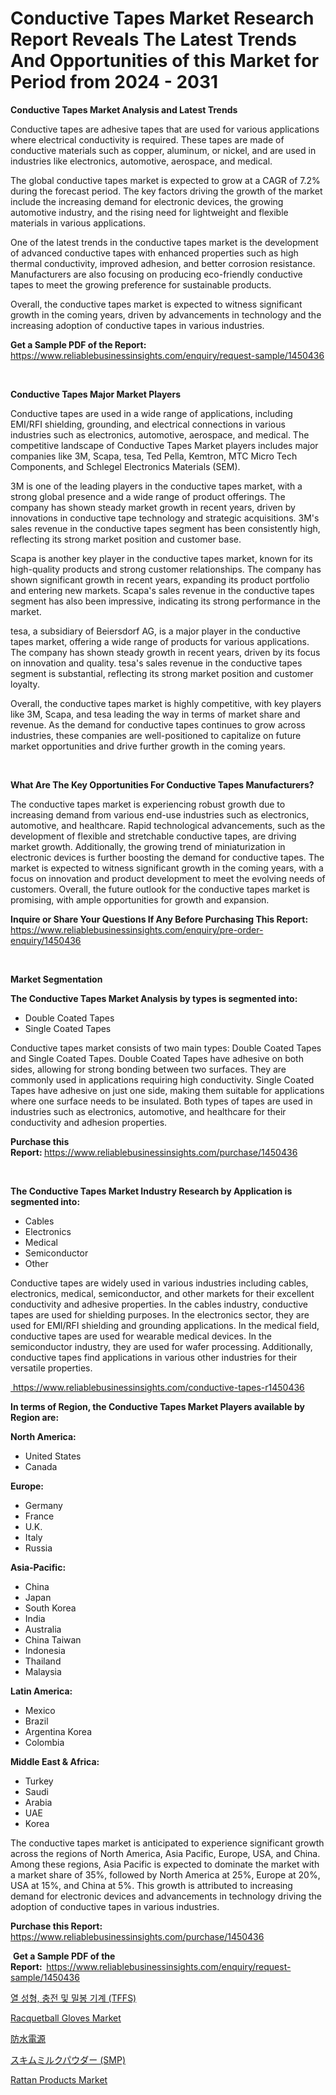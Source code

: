 <p><h1>Conductive Tapes Market Research Report Reveals The Latest Trends And Opportunities of this Market for Period from 2024 - 2031</h1></p><p><strong>Conductive Tapes Market Analysis and Latest Trends</strong></p>
<p><p>Conductive tapes are adhesive tapes that are used for various applications where electrical conductivity is required. These tapes are made of conductive materials such as copper, aluminum, or nickel, and are used in industries like electronics, automotive, aerospace, and medical.</p><p>The global conductive tapes market is expected to grow at a CAGR of 7.2% during the forecast period. The key factors driving the growth of the market include the increasing demand for electronic devices, the growing automotive industry, and the rising need for lightweight and flexible materials in various applications.</p><p>One of the latest trends in the conductive tapes market is the development of advanced conductive tapes with enhanced properties such as high thermal conductivity, improved adhesion, and better corrosion resistance. Manufacturers are also focusing on producing eco-friendly conductive tapes to meet the growing preference for sustainable products.</p><p>Overall, the conductive tapes market is expected to witness significant growth in the coming years, driven by advancements in technology and the increasing adoption of conductive tapes in various industries.</p></p>
<p><strong>Get a Sample PDF of the Report:&nbsp;</strong> <a href="https://www.reliablebusinessinsights.com/enquiry/request-sample/1450436">https://www.reliablebusinessinsights.com/enquiry/request-sample/1450436</a></p>
<p>&nbsp;</p>
<p><strong>Conductive Tapes Major Market Players</strong></p>
<p><p>Conductive tapes are used in a wide range of applications, including EMI/RFI shielding, grounding, and electrical connections in various industries such as electronics, automotive, aerospace, and medical. The competitive landscape of Conductive Tapes Market players includes major companies like 3M, Scapa, tesa, Ted Pella, Kemtron, MTC Micro Tech Components, and Schlegel Electronics Materials (SEM).</p><p>3M is one of the leading players in the conductive tapes market, with a strong global presence and a wide range of product offerings. The company has shown steady market growth in recent years, driven by innovations in conductive tape technology and strategic acquisitions. 3M's sales revenue in the conductive tapes segment has been consistently high, reflecting its strong market position and customer base.</p><p>Scapa is another key player in the conductive tapes market, known for its high-quality products and strong customer relationships. The company has shown significant growth in recent years, expanding its product portfolio and entering new markets. Scapa's sales revenue in the conductive tapes segment has also been impressive, indicating its strong performance in the market.</p><p>tesa, a subsidiary of Beiersdorf AG, is a major player in the conductive tapes market, offering a wide range of products for various applications. The company has shown steady growth in recent years, driven by its focus on innovation and quality. tesa's sales revenue in the conductive tapes segment is substantial, reflecting its strong market position and customer loyalty.</p><p>Overall, the conductive tapes market is highly competitive, with key players like 3M, Scapa, and tesa leading the way in terms of market share and revenue. As the demand for conductive tapes continues to grow across industries, these companies are well-positioned to capitalize on future market opportunities and drive further growth in the coming years.</p></p>
<p>&nbsp;</p>
<p><strong>What Are The Key Opportunities For Conductive Tapes Manufacturers?</strong></p>
<p><p>The conductive tapes market is experiencing robust growth due to increasing demand from various end-use industries such as electronics, automotive, and healthcare. Rapid technological advancements, such as the development of flexible and stretchable conductive tapes, are driving market growth. Additionally, the growing trend of miniaturization in electronic devices is further boosting the demand for conductive tapes. The market is expected to witness significant growth in the coming years, with a focus on innovation and product development to meet the evolving needs of customers. Overall, the future outlook for the conductive tapes market is promising, with ample opportunities for growth and expansion.</p></p>
<p><strong>Inquire or Share Your Questions If Any Before Purchasing This Report:</strong> <a href="https://www.reliablebusinessinsights.com/enquiry/pre-order-enquiry/1450436">https://www.reliablebusinessinsights.com/enquiry/pre-order-enquiry/1450436</a></p>
<p>&nbsp;</p>
<p><strong>Market Segmentation</strong></p>
<p><strong>The Conductive Tapes Market Analysis by types is segmented into:</strong></p>
<p><ul><li>Double Coated Tapes</li><li>Single Coated Tapes</li></ul></p>
<p><p>Conductive tapes market consists of two main types: Double Coated Tapes and Single Coated Tapes. Double Coated Tapes have adhesive on both sides, allowing for strong bonding between two surfaces. They are commonly used in applications requiring high conductivity. Single Coated Tapes have adhesive on just one side, making them suitable for applications where one surface needs to be insulated. Both types of tapes are used in industries such as electronics, automotive, and healthcare for their conductivity and adhesion properties.</p></p>
<p><strong>Purchase this Report:&nbsp;</strong><a href="https://www.reliablebusinessinsights.com/purchase/1450436">https://www.reliablebusinessinsights.com/purchase/1450436</a></p>
<p>&nbsp;</p>
<p><strong>The Conductive Tapes Market Industry Research by Application is segmented into:</strong></p>
<p><ul><li>Cables</li><li>Electronics</li><li>Medical</li><li>Semiconductor</li><li>Other</li></ul></p>
<p><p>Conductive tapes are widely used in various industries including cables, electronics, medical, semiconductor, and other markets for their excellent conductivity and adhesive properties. In the cables industry, conductive tapes are used for shielding purposes. In the electronics sector, they are used for EMI/RFI shielding and grounding applications. In the medical field, conductive tapes are used for wearable medical devices. In the semiconductor industry, they are used for wafer processing. Additionally, conductive tapes find applications in various other industries for their versatile properties.</p></p>
<p><a href="https://www.reliablebusinessinsights.com/conductive-tapes-r1450436">&nbsp;https://www.reliablebusinessinsights.com/conductive-tapes-r1450436</a></p>
<p><strong>In terms of Region, the Conductive Tapes Market Players available by Region are:</strong></p>
<p>
    <p> <strong> North America: </strong>
        <ul>
            <li>United States</li>
            <li>Canada</li>
        </ul>
        </p> 
    <p> <strong> Europe: </strong>
        <ul>
            <li>Germany</li>
            <li>France</li>
            <li>U.K.</li>
            <li>Italy</li>
            <li>Russia</li>
        </ul>
        </p> 
    <p> <strong> Asia-Pacific: </strong>
        <ul>
            <li>China</li>
            <li>Japan</li>
            <li>South Korea</li>
            <li>India</li>
            <li>Australia</li>
            <li>China Taiwan</li>
            <li>Indonesia</li>
            <li>Thailand</li>
            <li>Malaysia</li>
        </ul>
        </p> 
    <p> <strong> Latin America: </strong>
        <ul>
            <li>Mexico</li>
            <li>Brazil</li>
            <li>Argentina Korea</li>
            <li>Colombia</li>
        </ul>
        </p> 
    <p> <strong> Middle East & Africa: </strong>
        <ul>
            <li>Turkey</li>
            <li>Saudi</li>
            <li>Arabia</li>
            <li>UAE</li>
            <li>Korea</li>
        </ul>
    </p>
    </p>
<p><p>The conductive tapes market is anticipated to experience significant growth across the regions of North America, Asia Pacific, Europe, USA, and China. Among these regions, Asia Pacific is expected to dominate the market with a market share of 35%, followed by North America at 25%, Europe at 20%, USA at 15%, and China at 5%. This growth is attributed to increasing demand for electronic devices and advancements in technology driving the adoption of conductive tapes in various industries.</p></p>
<p><strong>Purchase this Report: </strong><a href="https://www.reliablebusinessinsights.com/purchase/1450436">https://www.reliablebusinessinsights.com/purchase/1450436</a></p>
<p>&nbsp;<strong>Get a Sample PDF of the Report:&nbsp;&nbsp;</strong><a href="https://www.reliablebusinessinsights.com/enquiry/request-sample/1450436">https://www.reliablebusinessinsights.com/enquiry/request-sample/1450436</a></p>
<p><strong></strong></p>
<p><p><a href="https://github.com/vsn7qpua81q/Market-Research-Report-List-2/blob/main/6200859151192.md">열 성형, 충전 및 밀봉 기계 (TFFS)</a></p><p><a href="https://github.com/LibbySpencer2018/Market-Research-Report-List-1/blob/main/racquetball-gloves-market.md">Racquetball Gloves Market</a></p><p><a href="https://github.com/AbigaleHuel/Market-Research-Report-List-1/blob/main/7112723143454.md">防水電源</a></p><p><a href="https://github.com/AdellaPrice2023/Market-Research-Report-List-1/blob/main/1912775143453.md">スキムミルクパウダー (SMP)</a></p><p><a href="https://github.com/amapolalg/Market-Research-Report-List-1/blob/main/rattan-products-market.md">Rattan Products Market</a></p></p>